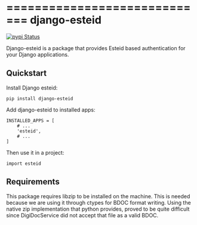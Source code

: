 =============================
django-esteid
=============================

[![pypi Status](https://badge.fury.io/py/django-esteid.png)](https://badge.fury.io/py/django-esteid)

Django-esteid is a package that provides Esteid based authentication for your Django applications.

Quickstart
----------

Install Django esteid:

    pip install django-esteid

Add django-esteid to installed apps:

    INSTALLED_APPS = [
        # ...
        'esteid',
        # ...
    ]

Then use it in a project:

    import esteid

Requirements
------------

This package requires libzip to be installed on the machine. This is needed because we are using it through ctypes
for BDOC format writing. Using the native zip implementation that python provides, proved to be quite difficult
since DigiDocService did not accept that file as a valid BDOC.
